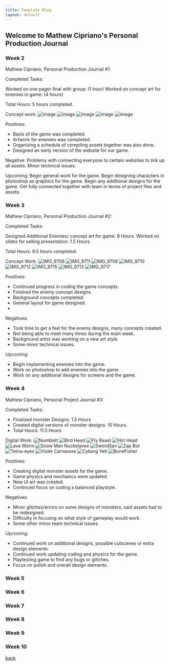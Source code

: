 ```yaml
---
title: Template Blog
layout: default
---
```


## Welcome to Mathew Cipriano's Personal Production Journal

### Week 2
Mathew Cipriano, Personal Production Journal #1: 

Completed Tasks:

Worked on one pager final with group: (1 hour)
Worked on concept art for enemies in game: (4 hours)

Total Hours: 5 hours completed. 

Concept work:
![image](https://user-images.githubusercontent.com/39490762/114909387-17606200-9deb-11eb-94b1-91c1c8e7f3ff.png)
![image](https://user-images.githubusercontent.com/39490762/114909401-1af3e900-9deb-11eb-8d80-11ad70ee2b72.png)
![image](https://user-images.githubusercontent.com/39490762/114909420-1deed980-9deb-11eb-9cde-8804b5c5230c.png)
![image](https://user-images.githubusercontent.com/39490762/114909432-20e9ca00-9deb-11eb-904c-edd65aaba06a.png)
![image](https://user-images.githubusercontent.com/39490762/114909445-234c2400-9deb-11eb-92d8-5fbf74ba332f.png)


Positives:
-  Basis of the game was completed. 
- Artwork for enemies was completed. 
- Organizing a schedule of compiling assets together was also done. 
- Designed an early version of the website for our game. 
 
Negative: 
Problems with connecting everyone to certain websites to link up all assets. 
Minor technical issues. 
 
Upcoming:
Begin general work for the game.
Begin designing characters in photoshop as graphics for the game. 
Begin any additional designs for the game. 
Get fully connected together with team in terms of project files and assets.

### Week 3
Mathew Cipriano, Personal Production Journal #2:

Completed Tasks:

Designed Additional Enemies/ concept art for game: 8 Hours.
Worked on slides for selling presentation: 1.5 Hours.

Total Hours: 9.5 hours completed. 

Concept Work:
![IMG_9706](https://user-images.githubusercontent.com/57156537/115762663-b64c0780-a371-11eb-9686-ae28893fa3cc.jpg)
![IMG_9711](https://user-images.githubusercontent.com/57156537/115762684-bb10bb80-a371-11eb-86ee-08f7932b818c.jpg)
![IMG_9708](https://user-images.githubusercontent.com/57156537/115762699-bea44280-a371-11eb-8116-32ce0c6ea45d.jpg)
![IMG_9710](https://user-images.githubusercontent.com/57156537/115762707-c1069c80-a371-11eb-90a3-efc6c68e971a.jpg)
![IMG_9712](https://user-images.githubusercontent.com/57156537/115762720-c4018d00-a371-11eb-9bac-ac9e7e318ed9.jpg)
![IMG_9715](https://user-images.githubusercontent.com/57156537/115762730-c5cb5080-a371-11eb-9e23-ce1ff5ab0b01.jpg)
![IMG_9713](https://user-images.githubusercontent.com/57156537/115762743-c82daa80-a371-11eb-883a-ab83efc2dab7.jpg)
![IMG_9717](https://user-images.githubusercontent.com/57156537/115762757-c9f76e00-a371-11eb-9a56-4001ab1c9c42.jpg)


Positives: 
 - Continued progress in coding the game concepts.
 - Finished the enemy concept designs. 
 - Background concepts completed. 
 - General layout for game designed.
 - 
Negatives:
 - Took time to get a feel for the enemy designs, many concepts created.
 - Not being able to meet many times during the main week.
 - Background artist was working on a new art style. 
 - Some minor technical issues.

Upcoming:
 - Begin implementing enemies into the game. 
 - Work on photoshop to add enemies into the game. 
 - Work on any additional designs for screens and the game. 




### Week 4
Mathew Cipriano, Personal Project Journal #3:

Completed Tasks:

- Finalized monster Designs: 1.5 Hours
- Created digital versions of monster designs: 10 Hours.
- Total Hours: 11.5 Hours

Digital Work:
![Numblett](https://user-images.githubusercontent.com/57156537/116603178-a34db000-a8fa-11eb-831c-f77ea8774f4f.png)
![Bird Head](https://user-images.githubusercontent.com/57156537/116603200-a8126400-a8fa-11eb-8435-e975e444571b.png)
![Fly Beast](https://user-images.githubusercontent.com/57156537/116603206-a9dc2780-a8fa-11eb-9937-1dd7d4ffd1e9.png)
![Hot Head](https://user-images.githubusercontent.com/57156537/116603215-aba5eb00-a8fa-11eb-8764-b041a0a71b46.png)
![Lava Worm](https://user-images.githubusercontent.com/57156537/116603219-ad6fae80-a8fa-11eb-8ca5-3682a41e90de.png)
![Snow Man Nuckelavee](https://user-images.githubusercontent.com/57156537/116603223-afd20880-a8fa-11eb-8094-0cf2cf55be02.png)
![SwordSan](https://user-images.githubusercontent.com/57156537/116603229-b19bcc00-a8fa-11eb-9c94-9bf437289c71.png)
![Zap Bot](https://user-images.githubusercontent.com/57156537/116603237-b2ccf900-a8fa-11eb-8047-7448be7f163f.png)
![Tetna-eyes](https://user-images.githubusercontent.com/57156537/116603241-b52f5300-a8fa-11eb-874e-c86ac048f06e.png)
![Violet Carnavore](https://user-images.githubusercontent.com/57156537/116603244-b6608000-a8fa-11eb-9bb4-cd719a042fe4.png)
![Cyborg Yeti](https://user-images.githubusercontent.com/57156537/116603248-b791ad00-a8fa-11eb-8d6a-2f3cb2e376f9.png)
![BoneFisher](https://user-images.githubusercontent.com/57156537/116603254-b95b7080-a8fa-11eb-95bd-6973ddbaab53.png)


Positives:
- Creating digital monster assets for the game.
- Game physics and mechanics were updated.
- New UI art was created.
- Continued focus on coding a balanced playstyle.

Negatives:
- Minor glitches/errors on some designs of monsters, said assets had to be redesigned.
- Difficulty in focusing on what style of gameplay would work.
- Some other minor team technical issues.

Upcoming:
- Continued work on additional designs, possible cutscenes or extra design elements.
- Continued work updating coding and physics for the game.
- Playtesting game to find any bugs or glitches. 
- Focus on polish and overall design elements. 

### Week 5

### Week 6

### Week 7

### Week 8

### Week 9

### Week 10

[back](Blogs.html)

